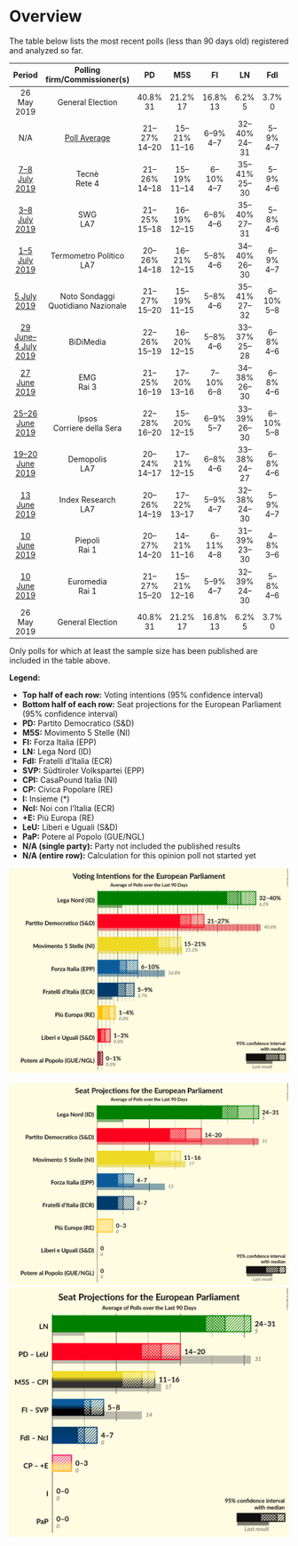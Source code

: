 # Overview

The table below lists the most recent polls (less than 90 days old) registered and analyzed so far.

| Period     | Polling firm/Commissioner(s) | PD | M5S | FI | LN | FdI | SVP | CPI | CP | I | NcI | +E | LeU | PaP |
|:----------:|:----------------------------:|:--:|:--:|:--:|:--:|:--:|:--:|:--:|:--:|:--:|:--:|:--:|:--:|:--:|
| 26 May 2019 | General Election | 40.8% <br> 31 | 21.2% <br> 17 | 16.8% <br> 13 | 6.2% <br> 5 | 3.7% <br> 0 | 0.5% <br> 1 | 0.0% <br> 0 | 0.0% <br> 0 | 0.0% <br> 0 | 0.0% <br> 0 | 0.0% <br> 0 | 0.0% <br> 0 | 0.0% <br> 0 |
| N/A | [Poll Average](average.html) | 21–27% <br> 14–20 | 15–21% <br> 11–16 | 6–9% <br> 4–7 | 32–40% <br> 24–31 | 5–9% <br> 4–7 | N/A <br> N/A | N/A <br> N/A | N/A <br> N/A | N/A <br> N/A | N/A <br> N/A | 1–4% <br> 0–3 | 1–3% <br> 0 | 0–1% <br> 0 |
| [7–8 July 2019](2019-07-08-Tecnè.html) | Tecnè <br> Rete 4 | 21–26% <br> 14–18 | 15–19% <br> 11–14 | 6–10% <br> 4–7 | 35–41% <br> 25–30 | 5–9% <br> 4–6 | N/A <br> N/A | N/A <br> N/A | N/A <br> N/A | N/A <br> N/A | N/A <br> N/A | N/A <br> N/A | N/A <br> N/A | N/A <br> N/A |
| [3–8 July 2019](2019-07-08-SWG.html) | SWG <br> LA7 | 21–25% <br> 15–18 | 16–19% <br> 12–15 | 6–8% <br> 4–6 | 35–40% <br> 27–31 | 5–8% <br> 4–6 | N/A <br> N/A | N/A <br> N/A | N/A <br> N/A | N/A <br> N/A | N/A <br> N/A | 2–4% <br> 0 | 1–3% <br> 0 | N/A <br> N/A |
| [1–5 July 2019](2019-07-05-TermometroPolitico.html) | Termometro Politico <br> LA7 | 20–26% <br> 14–18 | 16–21% <br> 12–15 | 5–8% <br> 4–6 | 34–40% <br> 26–30 | 6–9% <br> 4–7 | N/A <br> N/A | N/A <br> N/A | N/A <br> N/A | N/A <br> N/A | N/A <br> N/A | 1–3% <br> 0 | 1–2% <br> 0 | N/A <br> N/A |
| [5 July 2019](2019-07-05-NotoSondaggi.html) | Noto Sondaggi <br> Quotidiano Nazionale | 21–27% <br> 15–20 | 15–19% <br> 11–15 | 5–8% <br> 4–6 | 35–41% <br> 27–32 | 6–10% <br> 5–8 | N/A <br> N/A | N/A <br> N/A | N/A <br> N/A | N/A <br> N/A | N/A <br> N/A | 1–2% <br> 0 | 1–2% <br> 0 | 0–1% <br> 0 |
| [29 June–4 July 2019](2019-07-04-BiDiMedia.html) | BiDiMedia | 22–26% <br> 15–19 | 16–20% <br> 12–15 | 5–8% <br> 4–6 | 33–37% <br> 25–28 | 6–8% <br> 4–6 | N/A <br> N/A | N/A <br> N/A | N/A <br> N/A | N/A <br> N/A | N/A <br> N/A | 2–4% <br> 0 | 1–3% <br> 0 | N/A <br> N/A |
| [27 June 2019](2019-06-27-EMG.html) | EMG <br> Rai 3 | 21–25% <br> 16–19 | 17–20% <br> 13–16 | 7–10% <br> 6–8 | 34–38% <br> 26–30 | 6–8% <br> 4–6 | N/A <br> N/A | N/A <br> N/A | N/A <br> N/A | N/A <br> N/A | N/A <br> N/A | 2–4% <br> 0 | 1–3% <br> 0 | N/A <br> N/A |
| [25–26 June 2019](2019-06-26-Ipsos.html) | Ipsos <br> Corriere della Sera | 22–28% <br> 16–20 | 15–20% <br> 12–15 | 6–9% <br> 5–7 | 33–39% <br> 26–30 | 6–10% <br> 5–8 | N/A <br> N/A | N/A <br> N/A | N/A <br> N/A | N/A <br> N/A | N/A <br> N/A | 1–3% <br> 0 | 1–2% <br> 0 | N/A <br> N/A |
| [19–20 June 2019](2019-06-20-Demopolis.html) | Demopolis <br> LA7 | 20–24% <br> 14–17 | 17–21% <br> 12–15 | 6–8% <br> 4–6 | 33–38% <br> 24–27 | 6–8% <br> 4–6 | N/A <br> N/A | N/A <br> N/A | N/A <br> N/A | N/A <br> N/A | N/A <br> N/A | N/A <br> N/A | N/A <br> N/A | N/A <br> N/A |
| [13 June 2019](2019-06-13-IndexResearch.html) | Index Research <br> LA7 | 20–26% <br> 14–19 | 17–22% <br> 13–17 | 5–9% <br> 4–7 | 32–38% <br> 24–30 | 5–9% <br> 4–7 | N/A <br> N/A | N/A <br> N/A | N/A <br> N/A | N/A <br> N/A | N/A <br> N/A | 2–4% <br> 0–3 | 1–3% <br> 0 | N/A <br> N/A |
| [10 June 2019](2019-06-10-Piepoli.html) | Piepoli <br> Rai 1 | 20–27% <br> 14–20 | 14–21% <br> 11–16 | 6–11% <br> 4–8 | 31–39% <br> 23–30 | 4–8% <br> 3–6 | N/A <br> N/A | N/A <br> N/A | N/A <br> N/A | N/A <br> N/A | N/A <br> N/A | 2–5% <br> 0–4 | 1–4% <br> 0 | N/A <br> N/A |
| [10 June 2019](2019-06-10-Euromedia.html) | Euromedia <br> Rai 1 | 21–27% <br> 15–20 | 15–21% <br> 12–16 | 5–9% <br> 4–7 | 32–39% <br> 24–30 | 5–8% <br> 4–6 | N/A <br> N/A | N/A <br> N/A | N/A <br> N/A | N/A <br> N/A | N/A <br> N/A | 2–5% <br> 0–4 | 1–4% <br> 0 | N/A <br> N/A |
| 26 May 2019 | General Election | 40.8% <br> 31 | 21.2% <br> 17 | 16.8% <br> 13 | 6.2% <br> 5 | 3.7% <br> 0 | 0.5% <br> 1 | 0.0% <br> 0 | 0.0% <br> 0 | 0.0% <br> 0 | 0.0% <br> 0 | 0.0% <br> 0 | 0.0% <br> 0 | 0.0% <br> 0 |

Only polls for which at least the sample size has been published are included in the table above.

**Legend:**
+ **Top half of each row:** Voting intentions (95% confidence interval)
+ **Bottom half of each row:** Seat projections for the European Parliament (95% confidence interval)
+ **PD:** Partito Democratico (S&D)
+ **M5S:** Movimento 5 Stelle (NI)
+ **FI:** Forza Italia (EPP)
+ **LN:** Lega Nord (ID)
+ **FdI:** Fratelli d’Italia (ECR)
+ **SVP:** Südtiroler Volkspartei (EPP)
+ **CPI:** CasaPound Italia (NI)
+ **CP:** Civica Popolare (RE)
+ **I:** Insieme (*)
+ **NcI:** Noi con l’Italia (ECR)
+ **+E:** Più Europa (RE)
+ **LeU:** Liberi e Uguali (S&D)
+ **PaP:** Potere al Popolo (GUE/NGL)
+ **N/A (single party):** Party not included the published results
+ **N/A (entire row):** Calculation for this opinion poll not started yet


![Graph with voting intentions not yet produced](average.png "Voting Intentions")

![Graph with seats not yet produced](average-seats.png "Seats")
![Graph with coalitions seats not yet produced](average-coalitions-seats.png "Coalitions Seats")

